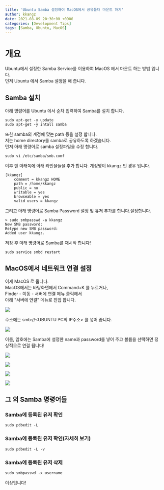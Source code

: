 ```yaml
---
title: 'Ubuntu Samba 설정하여 MacOS에서 공유폴더 마운트 하기'
author: kkangz
date: 2021-08-09 20:30:00 +0900
categories: [Development Tips]
tags: [Samba, Ubuntu, MacOS]
---
```

# 개요
Ubuntu에서 설정한 Samba Service를 이용하여 MacOS 에서 마운트 하는 방법 입니다.   
먼저 Ubuntu 에서 Samba 설정을 해 줍니다.

## Samba 설치
아래 명령어를 Ubuntu 에서 순차 입력하여 Samba를 설치 합니다.
```console
sudo apt-get -y update
sudo apt-get -y intall samba
```

또한 samba의 계정에 맞는 path 등을 설정 합니다.   
저는 home directory를 samba로 공유하도록 하겠습니다.   
먼저 아래 명령어로 samba 설정파일을 수정 합니다.

```console
sudo vi /etc/samba/smb.conf
```

이후 맨 아래쪽에 아래 라인을들을 추가 합니다.
계정명이 kkangz 인 경우 입니다.   

```
[kkangz]
    comment = kkangz HOME
    path = /home/kkangz
    public = no
    writable = yes
    browseable = yes
    valid users = kkangz
```
그리고 아래 명령어로 Samba Password 설정 및 유저 추가를 합니다.설정합니다.

```console
> sudo smbpasswd -a kkangz
New SMB password:
Retype new SMB password:
Added user kkangz.
```

저장 후 아래 명령어로 Samba를 재시작 합니다!   
```console
sudo service smbd restart
```

## MacOS에서 네트워크 연결 설정

이제 MacOS 로 옵니다.   
MacOS에서는 바탕화면에서 Command+K 를 누르거나,   
Finder - 이동 - 서버에 연결 메뉴 클릭해서   
아래 "서버에 연결" 메뉴로 진입 합니다.

![](https://user-images.githubusercontent.com/9496842/128672909-4a9bbdfd-162d-4e24-a601-00a8292d6094.png)

주소에는 smb://\<UBUNTU PC의 IP주소\> 를 넣어 줍니다. 

![](https://user-images.githubusercontent.com/9496842/128672942-0c4a06cb-75c9-4a53-8b8b-3aa6a375dc26.png)

이름, 암호에는 Samba에 설정한 name과 password를 넣어 주고 볼륨을 선택하면 정상적으로 연결 됩니다!

![](https://user-images.githubusercontent.com/9496842/128672965-68d1542b-2d15-4ef9-b786-e64a3c67d5f1.png)

![](https://user-images.githubusercontent.com/9496842/128673017-61c793b3-d83c-4f2e-9666-a2041839c7e6.png)

![](https://user-images.githubusercontent.com/9496842/128673209-87e3b1dc-091b-4847-832b-1511e3de8a95.png)

![](https://user-images.githubusercontent.com/9496842/128673243-097bcb37-e16f-4ef2-acf5-eede10114320.png)


## 그 외 Samba 명령어들

### Samba에 등록된 유저 확인
```console
sudo pdbedit -L
```

### Samba에 등록된 유저 확인(자세히 보기)
```console
sudo pdbedit -L -v
```

### Samba에 등록된 유저 삭제
```console
sudo smbpasswd -x username
```


이상입니다!